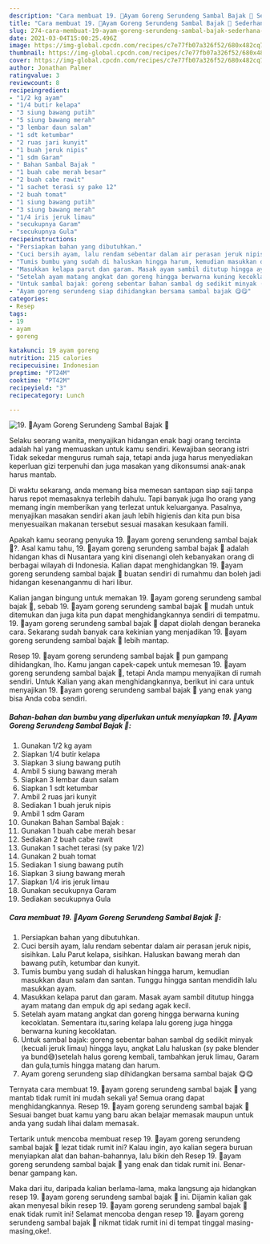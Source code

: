 ```yaml
---
description: "Cara membuat 19. 🍗Ayam Goreng Serundeng Sambal Bajak 🍗 Sederhana Untuk Jualan"
title: "Cara membuat 19. 🍗Ayam Goreng Serundeng Sambal Bajak 🍗 Sederhana Untuk Jualan"
slug: 274-cara-membuat-19-ayam-goreng-serundeng-sambal-bajak-sederhana-untuk-jualan
date: 2021-03-04T15:00:25.496Z
image: https://img-global.cpcdn.com/recipes/c7e77fb07a326f52/680x482cq70/19-🍗ayam-goreng-serundeng-sambal-bajak-🍗-foto-resep-utama.jpg
thumbnail: https://img-global.cpcdn.com/recipes/c7e77fb07a326f52/680x482cq70/19-🍗ayam-goreng-serundeng-sambal-bajak-🍗-foto-resep-utama.jpg
cover: https://img-global.cpcdn.com/recipes/c7e77fb07a326f52/680x482cq70/19-🍗ayam-goreng-serundeng-sambal-bajak-🍗-foto-resep-utama.jpg
author: Jonathan Palmer
ratingvalue: 3
reviewcount: 8
recipeingredient:
- "1/2 kg ayam"
- "1/4 butir kelapa"
- "3 siung bawang putih"
- "5 siung bawang merah"
- "3 lembar daun salam"
- "1 sdt ketumbar"
- "2 ruas jari kunyit"
- "1 buah jeruk nipis"
- "1 sdm Garam"
- " Bahan Sambal Bajak "
- "1 buah cabe merah besar"
- "2 buah cabe rawit"
- "1 sachet terasi sy pake 12"
- "2 buah tomat"
- "1 siung bawang putih"
- "3 siung bawang merah"
- "1/4 iris jeruk limau"
- "secukupnya Garam"
- "secukupnya Gula"
recipeinstructions:
- "Persiapkan bahan yang dibutuhkan."
- "Cuci bersih ayam, lalu rendam sebentar dalam air perasan jeruk nipis, sisihkan. Lalu Parut kelapa, sisihkan. Haluskan bawang merah dan bawang putih, ketumbar dan kunyit."
- "Tumis bumbu yang sudah di haluskan hingga harum, kemudian masukkan daun salam dan santan. Tunggu hingga santan mendidih lalu masukkan ayam."
- "Masukkan kelapa parut dan garam. Masak ayam sambil ditutup hingga ayam matang dan empuk dg api sedang agak kecil."
- "Setelah ayam matang angkat dan goreng hingga berwarna kuning kecoklatan. Sementara itu,saring kelapa lalu goreng juga hingga berwarna kuning kecoklatan."
- "Untuk sambal bajak: goreng sebentar bahan sambal dg sedikit minyak (kecuali jeruk limau) hingga layu, angkat Lalu haluskan (sy pake blender ya bund😅)setelah halus goreng kembali, tambahkan jeruk limau, Garam dan gula,tumis hingga matang dan harum."
- "Ayam goreng serundeng siap dihidangkan bersama sambal bajak 😋😋"
categories:
- Resep
tags:
- 19
- ayam
- goreng

katakunci: 19 ayam goreng 
nutrition: 215 calories
recipecuisine: Indonesian
preptime: "PT24M"
cooktime: "PT42M"
recipeyield: "3"
recipecategory: Lunch

---
```



![19. 🍗Ayam Goreng Serundeng Sambal Bajak 🍗](https://img-global.cpcdn.com/recipes/c7e77fb07a326f52/680x482cq70/19-🍗ayam-goreng-serundeng-sambal-bajak-🍗-foto-resep-utama.jpg)

Selaku seorang wanita, menyajikan hidangan enak bagi orang tercinta adalah hal yang memuaskan untuk kamu sendiri. Kewajiban seorang istri Tidak sekedar mengurus rumah saja, tetapi anda juga harus menyediakan keperluan gizi terpenuhi dan juga masakan yang dikonsumsi anak-anak harus mantab.

Di waktu  sekarang, anda memang bisa memesan santapan siap saji tanpa harus repot memasaknya terlebih dahulu. Tapi banyak juga lho orang yang memang ingin memberikan yang terlezat untuk keluarganya. Pasalnya, menyajikan masakan sendiri akan jauh lebih higienis dan kita pun bisa menyesuaikan makanan tersebut sesuai masakan kesukaan famili. 



Apakah kamu seorang penyuka 19. 🍗ayam goreng serundeng sambal bajak 🍗?. Asal kamu tahu, 19. 🍗ayam goreng serundeng sambal bajak 🍗 adalah hidangan khas di Nusantara yang kini disenangi oleh kebanyakan orang di berbagai wilayah di Indonesia. Kalian dapat menghidangkan 19. 🍗ayam goreng serundeng sambal bajak 🍗 buatan sendiri di rumahmu dan boleh jadi hidangan kesenanganmu di hari libur.

Kalian jangan bingung untuk memakan 19. 🍗ayam goreng serundeng sambal bajak 🍗, sebab 19. 🍗ayam goreng serundeng sambal bajak 🍗 mudah untuk ditemukan dan juga kita pun dapat menghidangkannya sendiri di tempatmu. 19. 🍗ayam goreng serundeng sambal bajak 🍗 dapat diolah dengan beraneka cara. Sekarang sudah banyak cara kekinian yang menjadikan 19. 🍗ayam goreng serundeng sambal bajak 🍗 lebih mantap.

Resep 19. 🍗ayam goreng serundeng sambal bajak 🍗 pun gampang dihidangkan, lho. Kamu jangan capek-capek untuk memesan 19. 🍗ayam goreng serundeng sambal bajak 🍗, tetapi Anda mampu menyajikan di rumah sendiri. Untuk Kalian yang akan menghidangkannya, berikut ini cara untuk menyajikan 19. 🍗ayam goreng serundeng sambal bajak 🍗 yang enak yang bisa Anda coba sendiri.

<!--inarticleads1-->

##### Bahan-bahan dan bumbu yang diperlukan untuk menyiapkan 19. 🍗Ayam Goreng Serundeng Sambal Bajak 🍗:

1. Gunakan 1/2 kg ayam
1. Siapkan 1/4 butir kelapa
1. Siapkan 3 siung bawang putih
1. Ambil 5 siung bawang merah
1. Siapkan 3 lembar daun salam
1. Siapkan 1 sdt ketumbar
1. Ambil 2 ruas jari kunyit
1. Sediakan 1 buah jeruk nipis
1. Ambil 1 sdm Garam
1. Gunakan  Bahan Sambal Bajak :
1. Gunakan 1 buah cabe merah besar
1. Sediakan 2 buah cabe rawit
1. Gunakan 1 sachet terasi (sy pake 1/2)
1. Gunakan 2 buah tomat
1. Sediakan 1 siung bawang putih
1. Siapkan 3 siung bawang merah
1. Siapkan 1/4 iris jeruk limau
1. Gunakan secukupnya Garam
1. Sediakan secukupnya Gula




<!--inarticleads2-->

##### Cara membuat 19. 🍗Ayam Goreng Serundeng Sambal Bajak 🍗:

1. Persiapkan bahan yang dibutuhkan.
1. Cuci bersih ayam, lalu rendam sebentar dalam air perasan jeruk nipis, sisihkan. Lalu Parut kelapa, sisihkan. Haluskan bawang merah dan bawang putih, ketumbar dan kunyit.
1. Tumis bumbu yang sudah di haluskan hingga harum, kemudian masukkan daun salam dan santan. Tunggu hingga santan mendidih lalu masukkan ayam.
1. Masukkan kelapa parut dan garam. Masak ayam sambil ditutup hingga ayam matang dan empuk dg api sedang agak kecil.
1. Setelah ayam matang angkat dan goreng hingga berwarna kuning kecoklatan. Sementara itu,saring kelapa lalu goreng juga hingga berwarna kuning kecoklatan.
1. Untuk sambal bajak: goreng sebentar bahan sambal dg sedikit minyak (kecuali jeruk limau) hingga layu, angkat Lalu haluskan (sy pake blender ya bund😅)setelah halus goreng kembali, tambahkan jeruk limau, Garam dan gula,tumis hingga matang dan harum.
1. Ayam goreng serundeng siap dihidangkan bersama sambal bajak 😋😋




Ternyata cara membuat 19. 🍗ayam goreng serundeng sambal bajak 🍗 yang mantab tidak rumit ini mudah sekali ya! Semua orang dapat menghidangkannya. Resep 19. 🍗ayam goreng serundeng sambal bajak 🍗 Sesuai banget buat kamu yang baru akan belajar memasak maupun untuk anda yang sudah lihai dalam memasak.

Tertarik untuk mencoba membuat resep 19. 🍗ayam goreng serundeng sambal bajak 🍗 lezat tidak rumit ini? Kalau ingin, ayo kalian segera buruan menyiapkan alat dan bahan-bahannya, lalu bikin deh Resep 19. 🍗ayam goreng serundeng sambal bajak 🍗 yang enak dan tidak rumit ini. Benar-benar gampang kan. 

Maka dari itu, daripada kalian berlama-lama, maka langsung aja hidangkan resep 19. 🍗ayam goreng serundeng sambal bajak 🍗 ini. Dijamin kalian gak akan menyesal bikin resep 19. 🍗ayam goreng serundeng sambal bajak 🍗 enak tidak rumit ini! Selamat mencoba dengan resep 19. 🍗ayam goreng serundeng sambal bajak 🍗 nikmat tidak rumit ini di tempat tinggal masing-masing,oke!.

